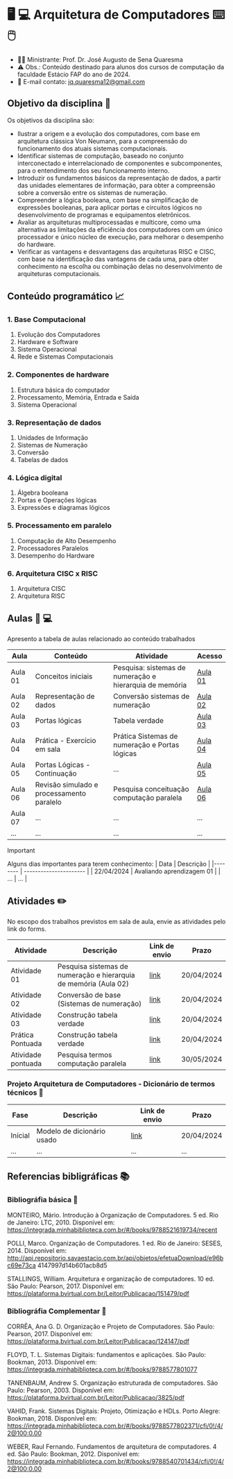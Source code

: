 # 🖥️ 💻  Arquitetura de Computadores ⌨️🖱️  #
* 👨‍🏫 Ministrante: Prof. Dr. José Augusto de Sena Quaresma
* ⚠️ Obs.: Conteúdo destinado para alunos dos cursos de computação da faculdade Estácio FAP do ano de 2024.
* 📧 E-mail contato: jq.quaresma12@gmail.com
  
## Objetivo da disciplina 🎯 ##
Os objetivos da disciplina são: 
* Ilustrar a origem e a evolução dos computadores, com base em arquitetura clássica Von Neumann, para a compreensão do funcionamento dos atuais sistemas computacionais.
* Identificar sistemas de computação, baseado no conjunto interconectado e inter­relacionado de componentes e subcomponentes, para o entendimento dos seu funcionamento interno.
* Introduzir os fundamentos básicos da representação de dados, a partir das unidades elementares de informação, para obter a compreensão sobre a conversão entre os sistemas de numeração.
* Compreender a lógica booleana, com base na simplificação de expressões booleanas, para aplicar portas e circuitos lógicos no desenvolvimento de programas e equipamentos eletrônicos.
* Avaliar as arquiteturas multiprocessadas e multicore, como uma alternativa as limitações da eficiência dos computadores com um único processador e único núcleo de execução, para melhorar o desempenho do hardware.
* Verificar as vantagens e desvantagens das arquiteturas RISC e CISC, com base na identificação das vantagens de cada uma, para obter conhecimento na escolha ou combinação delas no desenvolvimento de arquiteturas computacionais. 


## Conteúdo programático  :chart_with_upwards_trend: ##

### 1. Base Computacional ###
1. Evolução dos Computadores
2. Hardware e Software
3. Sistema Operacional
4. Rede e Sistemas Computacionais
    
### 2. Componentes de hardware ### 
1. Estrutura básica do computador
2. Processamento, Memória, Entrada e Saída
3. Sistema Operacional
    
### 3. Representação de dados ### 
1. Unidades de Informação
2. Sistemas de Numeração
3. Conversão
4. Tabelas de dados

### 4. Lógica digital
1. Álgebra booleana
2. Portas e Operações lógicas
3. Expressões e diagramas lógicos 

### 5. Processamento em paralelo ###
1. Computação de Alto Desempenho
2. Processadores Paralelos
3. Desempenho do Hardware 

### 6. Arquitetura CISC x RISC ###
1. Arquitetura CISC
2. Arquitetura RISC



## Aulas :microphone: :computer: ##

Apresento a tabela de aulas relacionado ao conteúdo trabalhados

| Aula    | Conteúdo              | Atividade         | Acesso      |
|-------- | ----------------------|------------------ | ----------- 
| Aula 01 | Conceitos iniciais    | Pesquisa: sistemas de numeração e hierarquia de memória | [Aula 01](arquitetura-de-compuradores/aulas/aula01_arquitetura.pdf)  |
| Aula 02 | Representação de dados    | Conversão sistemas de numeração | [Aula 02](arquitetura-de-compuradores/aulas/aula02_arquitetura.pdf)  |
| Aula 03 | Portas lógicas    | Tabela verdade| [Aula 03](arquitetura-de-compuradores/aulas/aula03_arquitetura.pdf)  |
| Aula 04 | Prática - Exercício em sala   | Prática Sistemas de numeração e Portas lógicas| [Aula 04](arquitetura-de-compuradores/aulas/aula04_arquitetura.pdf)  |
| Aula 05 | Portas Lógicas - Continuação   | ... | [Aula 05](arquitetura-de-compuradores/aulas/aula05.pdf) |
| Aula 06 | Revisão simulado e processamento paralelo   | Pesquisa conceituação computação paralela | [Aula 06](arquitetura-de-compuradores/aulas/aula06.pdf) |
| Aula 07 |...   | ... | ... |
| ... |...   | ... | ... |




> [!IMPORTANT]  
> Alguns dias importantes para terem conhecimento:
> | Data       | Descrição                     | 
> |--------    | ----------------------        |
> | 22/04/2024 | Avaliando aprendizagem  01    |
> | ...        | ...                           |




## Atividades :pencil2: ##

No escopo dos trabalhos previstos em sala de aula, envie as atividades pelo link do forms.


| Atividade | Descrição | Link de envio | Prazo |
|---------- | ----------|-------------- | ----- |
| Atividade 01 | Pesquisa sistemas de numeração e hierarquia de memória (Aula 02)  | [link](https://forms.gle/DbdmLHmQKhdA7ts89) | 20/04/2024 |
| Atividade 02 | Conversão de base (Sistemas de numeração)  | [link](https://forms.gle/inxJAr8UMVwu2Czw5) | 20/04/2024 |
| Atividade 03 | Construção tabela verdade  | [link](https://forms.gle/ZKiKce8pzQnxcvMg9) | 20/04/2024 |
| Prática Pontuada | Construção tabela verdade  | [link](https://forms.gle/3JQE6peypS2WGkr89) | 20/04/2024 |
| Atividade pontuada | Pesquisa termos computação paralela  | [link](https://forms.gle/XnvEgSkiadZDyBEy8) | 30/05/2024 |



### Projeto Arquitetura de Computadores - Dicionário de termos técnicos :pushpin: ###


| Fase | Descrição | Link de envio | Prazo |
|---------- | ----------|-------------- | ----- |
|Inícial | Modelo de dicionário usado | [link](https://forms.gle/gxk94usxqunEmRqf6) | 20/04/2024 |
|... | ... |... | ... |




## Referencias bibligráficas :books: ## 

### Bibliográfia básica :book: ###

MONTEIRO, Mário. Introdução à Organização de Computadores. 5 ed. Rio de Janeiro: LTC, 2010. Disponível em: https://integrada.minhabiblioteca.com.br/#/books/978­85­216­1973­4/recent 

POLLI, Marco. Organização de Computadores. 1 ed. Rio de Janeiro: SESES, 2014. Disponível em: http://api.repositorio.savaestacio.com.br/api/objetos/efetuaDownload/e96bc69e­73ca­ 4147­997d­14b601acb8d5 

STALLINGS, William. Arquitetura e organização de computadores. 10 ed. São Paulo: Pearson, 2017. Disponível em: https://plataforma.bvirtual.com.br/Leitor/Publicacao/151479/pdf 


### Bibliográfia Complementar :book: ###

CORRÊA, Ana G. D. Organização e Projeto de Computadores. São Paulo: Pearson, 2017. Disponível em: https://plataforma.bvirtual.com.br/Leitor/Publicacao/124147/pdf 

FLOYD, T. L. Sistemas Digitais: fundamentos e aplicações. São Paulo: Bookman, 2013. Disponível em: https://integrada.minhabiblioteca.com.br/#/books/9788577801077 

TANENBAUM, Andrew S. Organização estruturada de computadores. São Paulo: Pearson, 2003. Disponível em: https://plataforma.bvirtual.com.br/Leitor/Publicacao/3825/pdf 

VAHID, Frank. Sistemas Digitais: Projeto, Otimização e HDLs. Porto Alegre: Bookman, 2018. Disponível em: https://integrada.minhabiblioteca.com.br/#/books/9788577802371/cfi/0!/4/2@100:0.00 

WEBER, Raul Fernando. Fundamentos de arquitetura de computadores. 4 ed. São Paulo: Bookman, 2012. Disponível em: https://integrada.minhabiblioteca.com.br/#/books/9788540701434/cfi/0!/4/2@100:0.00 


